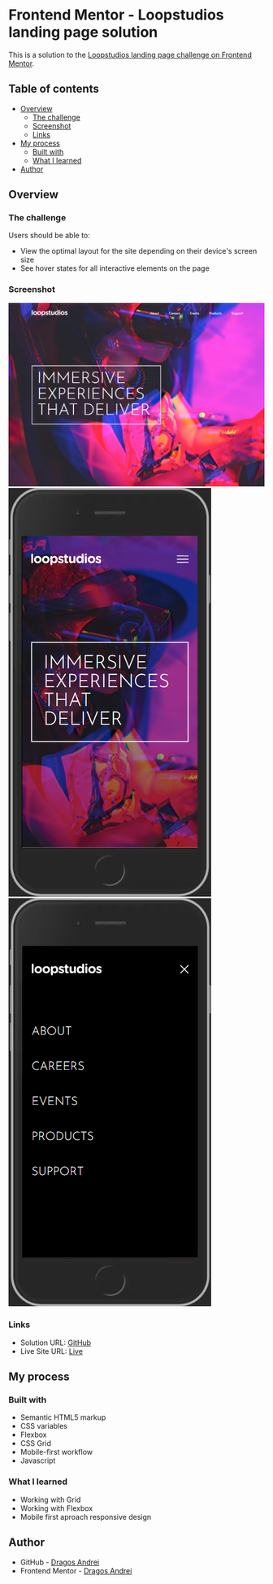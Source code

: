 # Frontend Mentor - Loopstudios landing page solution

This is a solution to the [Loopstudios landing page challenge on Frontend Mentor](https://www.frontendmentor.io/challenges/loopstudios-landing-page-N88J5Onjw).

## Table of contents

- [Overview](#overview)
  - [The challenge](#the-challenge)
  - [Screenshot](#screenshot)
  - [Links](#links)
- [My process](#my-process)
  - [Built with](#built-with)
  - [What I learned](#what-i-learned)
- [Author](#author)

## Overview

### The challenge

Users should be able to:

- View the optimal layout for the site depending on their device's screen size
- See hover states for all interactive elements on the page

### Screenshot

![desktop](./desktop.png)
![mobile](./mobile.png)
![mobile-menu](./mobile-menu.png)

### Links

- Solution URL: [GitHub](https://github.com/andre1dragos/loopstudios_landing-page.git)
- Live Site URL: [Live](https://andre1dragos.github.io/loopstudios_landing-page/)

## My process

### Built with

- Semantic HTML5 markup
- CSS variables
- Flexbox
- CSS Grid
- Mobile-first workflow
- Javascript

### What I learned

- Working with Grid
- Working with Flexbox
- Mobile first aproach responsive design

## Author

- GitHub - [Dragos Andrei](https://github.com/andre1dragos)
- Frontend Mentor - [Dragos Andrei](https://www.frontendmentor.io/profile/andre1dragos)
